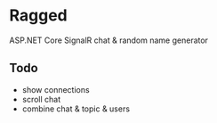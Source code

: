 # Ragged

ASP.NET Core SignalR chat &amp; random name generator

## Todo

- show connections
- scroll chat
- combine chat & topic & users
